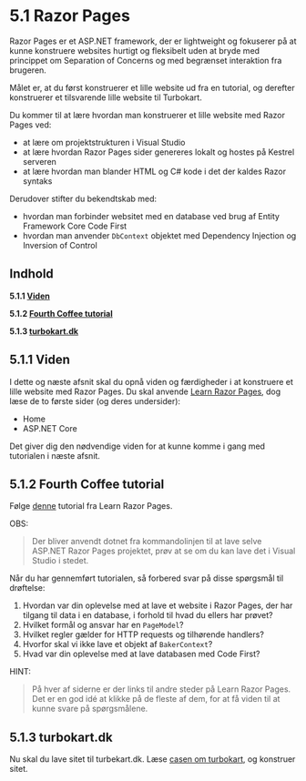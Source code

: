 # 5.1 Razor Pages

Razor Pages er et ASP.NET framework, der er lightweight og fokuserer på at kunne konstruere websites hurtigt og fleksibelt uden at bryde med princippet om Separation of Concerns og med begrænset interaktion fra brugeren.

Målet er, at du først konstruerer et lille website ud fra en tutorial, og derefter konstruerer et tilsvarende lille website til Turbokart. 

Du kommer til at lære hvordan man konstruerer et lille website med Razor Pages ved:
* at lære om projektstrukturen i Visual Studio
* at lære hvordan Razor Pages sider genereres lokalt og hostes på Kestrel serveren
* at lære hvordan man blander HTML og C# kode i det der kaldes Razor syntaks

Derudover stifter du bekendtskab med: 
* hvordan man forbinder websitet med en database ved brug af Entity Framework Core Code First
* hvordan man anvender `DbContext` objektet med Dependency Injection og Inversion of Control

## Indhold
**5.1.1 [Viden](#511-viden)**

**5.1.2 [Fourth Coffee tutorial](#512-fourth-coffee-tutorial)**

**5.1.3 [turbokart.dk](#513-turbokartdk)**

## 5.1.1 Viden
I dette og næste afsnit skal du opnå viden og færdigheder i at konstruere et lille website med Razor Pages. Du skal anvende [Learn Razor Pages](https://www.learnrazorpages.com/), dog læse de to første sider (og deres undersider):
* Home
* ASP.NET Core

Det giver dig den nødvendige viden for at kunne komme i gang med tutorialen i næste afsnit.

## 5.1.2 Fourth Coffee tutorial
Følge [denne](https://www.learnrazorpages.com/razor-pages/tutorial/bakery) tutorial fra Learn Razor Pages. 

OBS:
> Der bliver anvendt dotnet fra kommandolinjen til at lave selve ASP.NET Razor Pages projektet, prøv at se om du kan lave det i Visual Studio i stedet.

Når du har gennemført tutorialen, så forbered svar på disse spørgsmål til drøftelse:
1. Hvordan var din oplevelse med at lave et website i Razor Pages, der har tilgang til data i en database, i forhold til hvad du ellers har prøvet?
2. Hvilket formål og ansvar har en `PageModel`?
3. Hvilket regler gælder for HTTP requests og tilhørende handlers?
4. Hvorfor skal vi ikke lave et objekt af `BakerContext`?
5. Hvad var din oplevelse med at lave databasen med Code First?

HINT:
> På hver af siderne er der links til andre steder på Learn Razor Pages. Det er en god idé at klikke på de fleste af dem, for at få viden til at kunne svare på spørgsmålene.

## 5.1.3 turbokart.dk
Nu skal du lave sitet til turbekart.dk. Læse [casen om turbokart](/docs/distributed-systems/turbokart.md), og konstruer sitet.